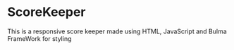 # ScoreKeeper
This is a responsive score keeper made using HTML, JavaScript and Bulma FrameWork for styling

